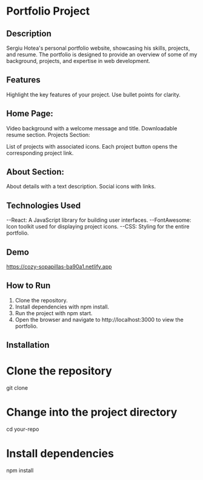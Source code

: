 # Portfolio Project

## Description

Sergiu Hotea's personal portfolio website, showcasing his skills, projects, and resume. 
The portfolio is designed to provide an overview of some of my background, projects, and expertise in web development.

## Features

Highlight the key features of your project. Use bullet points for clarity.

## Home Page:

Video background with a welcome message and title.
Downloadable resume section.
Projects Section:

List of projects with associated icons.
Each project button opens the corresponding project link.

## About Section:

About details with a text description.
Social icons with links.

## Technologies Used

--React: A JavaScript library for building user interfaces.
--FontAwesome: Icon toolkit used for displaying project icons.
--CSS: Styling for the entire portfolio.

## Demo

https://cozy-sopapillas-ba90a1.netlify.app

## How to Run

1. Clone the repository.
2. Install dependencies with npm install.
3. Run the project with npm start.
4. Open the browser and navigate to http://localhost:3000 to view the portfolio.

## Installation

# Clone the repository
git clone  

# Change into the project directory
cd your-repo

# Install dependencies
npm install
